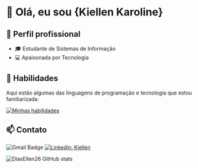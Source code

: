 
# 👋 Olá, eu sou {Kiellen Karoline}

## 💼 Perfil profissional

-  🎓 Estudante de Sistemas de Informação
-  💻 Apaixonada por Tecnologia

##  🚀 Habilidades

Aqui estão algumas das linguagens de programação e tecnologia que estou familiarizada:

[![Minhas habilidades](https://skillicons.dev/icons?i=java,py,php,cs,hibernate,postman,maven,css,html,spring,docker,react,bootstrap,figma,git,github,idea,mysql,postgres,vercel)](skillicons.dev)

##  📫 Contato

![Gmail Badge](https://img.shields.io/badge/-karolinekiellen@gmail.com-006bed?style=flat-square&logo=Gmail&logoColor=white&link=mailto:{karolinekiellen@gmail.com}.)
[![Linkedin: Kiellen ](https://img.shields.io/badge/-kiellenkaroline-blue?style=flat-square&logo=Linkedin&logoColor=white&link=https://www.linkedin.com/in//)](https://www.linkedin.com/in/kiellen-karoline-350b95291/)


![DiasEllen26 GitHub stats](https://github-readme-stats.vercel.app/api?username=kiellenkaroline&show_icons=true&theme=dark) 

